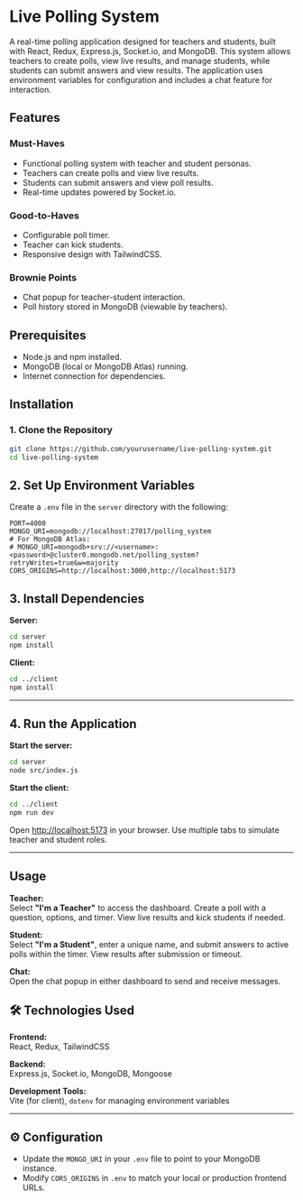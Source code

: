 # Live Polling System

A real-time polling application designed for teachers and students, built with React, Redux, Express.js, Socket.io, and MongoDB. This system allows teachers to create polls, view live results, and manage students, while students can submit answers and view results. The application uses environment variables for configuration and includes a chat feature for interaction.

## Features

### Must-Haves
- Functional polling system with teacher and student personas.
- Teachers can create polls and view live results.
- Students can submit answers and view poll results.
- Real-time updates powered by Socket.io.

### Good-to-Haves
- Configurable poll timer.
- Teacher can kick students.
- Responsive design with TailwindCSS.

### Brownie Points
- Chat popup for teacher-student interaction.
- Poll history stored in MongoDB (viewable by teachers).

## Prerequisites
- Node.js and npm installed.
- MongoDB (local or MongoDB Atlas) running.
- Internet connection for dependencies.

## Installation

### 1. Clone the Repository
```bash
git clone https://github.com/yourusername/live-polling-system.git
cd live-polling-system
```

## 2. Set Up Environment Variables

Create a `.env` file in the `server` directory with the following:

```
PORT=4000
MONGO_URI=mongodb://localhost:27017/polling_system
# For MongoDB Atlas:
# MONGO_URI=mongodb+srv://<username>:<password>@cluster0.mongodb.net/polling_system?retryWrites=true&w=majority
CORS_ORIGINS=http://localhost:3000,http://localhost:5173
```

## 3. Install Dependencies

**Server:**

```bash
cd server
npm install
```

**Client:**

```bash
cd ../client
npm install
```

---

## 4. Run the Application

**Start the server:**

```bash
cd server
node src/index.js
```

**Start the client:**

```bash
cd ../client
npm run dev
```

Open [http://localhost:5173](http://localhost:5173) in your browser. Use multiple tabs to simulate teacher and student roles.

---

## Usage

**Teacher:**  
Select **"I'm a Teacher"** to access the dashboard. Create a poll with a question, options, and timer. View live results and kick students if needed.

**Student:**  
Select **"I'm a Student"**, enter a unique name, and submit answers to active polls within the timer. View results after submission or timeout.

**Chat:**  
Open the chat popup in either dashboard to send and receive messages.

## 🛠️ Technologies Used

**Frontend:**  
React, Redux, TailwindCSS

**Backend:**  
Express.js, Socket.io, MongoDB, Mongoose

**Development Tools:**  
Vite (for client), `dotenv` for managing environment variables

---

## ⚙️ Configuration

- Update the `MONGO_URI` in your `.env` file to point to your MongoDB instance.
- Modify `CORS_ORIGINS` in `.env` to match your local or production frontend URLs.

